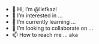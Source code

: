 - 👋 Hi, I’m @llefkazl
- 👀 I’m interested in ...
- 🌱 I’m currently learning ...
- 💞️ I’m looking to collaborate on ...
- 📫 How to reach me ...
aka
<!---
llefkazl/llefkazl is a ✨ special ✨ repository because its `README.md` (this file) appears on your GitHub profile.
You can click the Preview link to take a look at your changes.
--->
